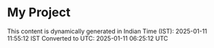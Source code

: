 # My Project

This content is dynamically generated in Indian Time (IST): 2025-01-11 11:55:12 IST
Converted to UTC: 2025-01-11 06:25:12 UTC
